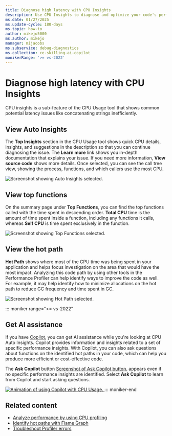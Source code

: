 ```yaml
---
title: Diagnose high latency with CPU Insights
description: Use CPU Insights to diagnose and optimize your code's performance
ms.date: 01/27/2025
ms.update-cycle: 180-days
ms.topic: how-to
author: mikejo5000
ms.author: mikejo
manager: mijacobs
ms.subservice: debug-diagnostics
ms.collection: ce-skilling-ai-copilot
monikerRange: '>= vs-2022'
---
```


# Diagnose high latency with CPU Insights

CPU insights is a sub-feature of the CPU Usage tool that shows common potential latency issues like concatenating strings inefficiently.

## View Auto Insights

The **Top Insights** section in the CPU Usage tool shows quick CPU details, insights, and suggestions in the description so that you can continue diagnosing the issue. The **Learn more** link shows you in-depth documentation that explains your issue. If you need more information, **View source code** shows more details. Once selected, you can see the call tree view, showing the process, functions, and which callers use the most CPU.

![Screenshot showing Auto Insights selected.](./media/vs-2022/top-insights.png)

## View top functions

On the summary page under **Top Functions**, you can find the top functions called with the time spent in descending order. **Total CPU** time is the amount of time spent inside a function, including any functions it calls, whereas **Self CPU** is time spent exclusively in the function.

![Screenshot showing Top Functions selected.](./media/vs-2022/top-functions.png)

## View the hot path

**Hot Path** shows where most of the CPU time was being spent in your application and helps focus investigation on the area that would have the most impact. Analyzing this code path by using other tools in the Performance Profiler can help identify ways to improve the code as well. For example, it may help identify how to minimize allocations on the hot path to reduce GC frequency and time spent in GC.

![Screenshot showing Hot Path selected.](./media/vs-2022/hot-path.png "Hot Path selected")

::: moniker range=">= vs-2022"
## Get AI assistance

If you have [Copilot](../ide/visual-studio-github-copilot-extension.md), you can get AI assistance while you're looking at CPU Auto Insights. Copilot provides information and insights related to a set of specific performance insights. With Copilot, you can also ask questions about functions on the identified hot paths in your code, which can help you produce more efficient or cost-effective code.

The **Ask Copilot** button [Screenshot of Ask Copilot button.](../debugger/media/vs-2022/debug-with-copilot-ask-copilot-button.png) appears even if no specific performance insights are identified. Select **Ask Copilot** to learn from Copilot and start asking questions. 

[ ![Animation of using Copilot with CPU Usage.](../debugger/media/vs-2022/debug-with-copilot-top-insights.gif) ](../debugger/media/vs-2022/debug-with-copilot-top-insights.gif#lightbox)
::: moniker-end

## Related content

- [Analyze performance by using CPU profiling](../profiling/cpu-usage.md)
- [Identify hot paths with Flame Graph](../profiling/flame-graph.md)
- [Troubleshoot Profiler errors](../profiling/troubleshoot-profiler-errors.md)
